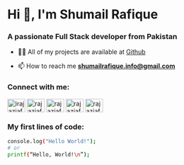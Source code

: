 <h1 align="start">Hi 👋, I'm Shumail Rafique</h1>
<h3 align="start">A passionate Full Stack developer from Pakistan</h3>

- 👨‍💻 All of my projects are available at [Github](https://github.com/shumailrafique-info)

- 📫 How to reach me **shumailrafique.info@gmail.com**

<h3 align="left">Connect with me:</h3>
<p align="left">
<a href="https://twitter.com/" target="blank"><img align="center" src="https://raw.githubusercontent.com/rahuldkjain/github-profile-readme-generator/master/src/images/icons/Social/twitter.svg" alt="irajaziafat" height="30" width="40" /></a>
<a href="https://linkedin.com/in" target="blank"><img align="center" src="https://raw.githubusercontent.com/rahuldkjain/github-profile-readme-generator/master/src/images/icons/Social/linked-in-alt.svg" alt="rajaziafat" height="30" width="40" /></a>
<a href="https://fb.com/" target="blank"><img align="center" src="https://raw.githubusercontent.com/rahuldkjain/github-profile-readme-generator/master/src/images/icons/Social/facebook.svg" alt="rajaziafat6" height="30" width="40" /></a>
<a href="https://instagram.com/" target="blank"><img align="center" src="https://raw.githubusercontent.com/rahuldkjain/github-profile-readme-generator/master/src/images/icons/Social/instagram.svg" alt="rajaziafatofficial" height="30" width="40" /></a>
<a href="https://www.youtube.com/c/" target="blank"><img align="center" src="https://raw.githubusercontent.com/rahuldkjain/github-profile-readme-generator/master/src/images/icons/Social/youtube.svg" alt="rajaziafat1712" height="30" width="40" /></a>
</p>

<h3 align="left">My first lines of code:</h3>


```bash
console.log("Hello World!");
# or
printf(“Hello, World!\n”);
```


